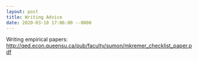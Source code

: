 ```yaml
---
layout: post
title: Writing Advice
date: 2020-03-10 17:06:00 --0000
---
```


Writing empirical papers:
http://qed.econ.queensu.ca/pub/faculty/sumon/mkremer_checklist_paper.pdf
